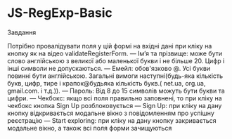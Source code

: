 # JS-RegExp-Basic

Завдання

Потрібно провалідувати поля у цій формі на вхідні дані при кліку на кнопку як на відео validateRegisterForm. 
— Ім’я та прізвище: може бути слово англійською з великої або маленької букви і не більше 20. Цифр і інші символи не допускаються.
— Емейл: обов'язково @. Усі букви повинні бути англійською. Загальні вимоги наступні(будь-яка кількість букв, цифр, тире і крапок@будьяка кількість букв.( net.ua, org.ua, gmail.com. і т.д.)).
— Пароль: Від 8 до 15 символів можуть бути букви та цифри.
— Чекбокс: якщо всі поля правильно заповнені, то при кліку на чекбокс кнопка Sign Up розблоковується
— Sign Up: при кліку на дану кнопку відкривається модальне вікно з повідомленням про успішну реєстрацію
— Start exploring: при кліку на дану кнопку закривається модальне вікно, а також всі поля форми зачищуються
